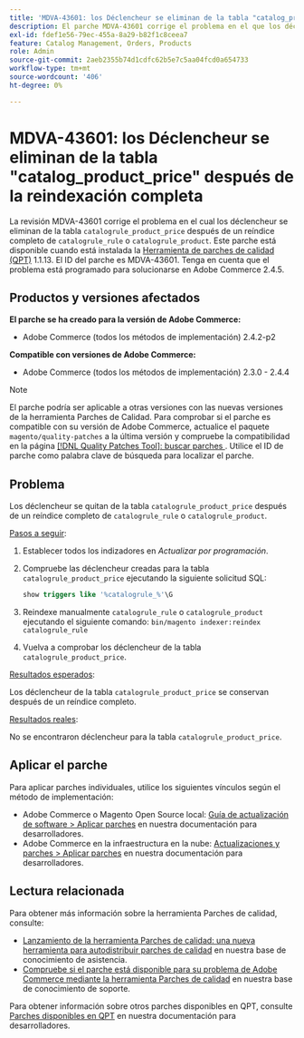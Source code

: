 ```yaml
---
title: 'MDVA-43601: los Déclencheur se eliminan de la tabla "catalog_product_price" después de la reindexación completa'
description: El parche MDVA-43601 corrige el problema en el que los déclencheur se eliminan de la tabla "catalog_product_price" después de un reíndice completo de "catalog_rule" o "catalog_product". Este parche está disponible cuando está instalada la [Quality Patches Tool (QPT)](/help/announcements/adobe-commerce-announcements/magento-quality-patches-released-new-tool-to-self-serve-quality-patches.md) 1.1.13. El ID del parche es MDVA-43601. Tenga en cuenta que el problema está programado para solucionarse en Adobe Commerce 2.4.5.
exl-id: fdef1e56-79ec-455a-8a29-b82f1c8ceea7
feature: Catalog Management, Orders, Products
role: Admin
source-git-commit: 2aeb2355b74d1cdfc62b5e7c5aa04fcd0a654733
workflow-type: tm+mt
source-wordcount: '406'
ht-degree: 0%

---
```


# MDVA-43601: los Déclencheur se eliminan de la tabla &quot;catalog_product_price&quot; después de la reindexación completa

La revisión MDVA-43601 corrige el problema en el cual los déclencheur se eliminan de la tabla `catalogrule_product_price` después de un reíndice completo de `catalogrule_rule` o `catalogrule_product`. Este parche está disponible cuando está instalada la [Herramienta de parches de calidad (QPT)](/help/announcements/adobe-commerce-announcements/magento-quality-patches-released-new-tool-to-self-serve-quality-patches.md) 1.1.13. El ID del parche es MDVA-43601. Tenga en cuenta que el problema está programado para solucionarse en Adobe Commerce 2.4.5.

## Productos y versiones afectados

**El parche se ha creado para la versión de Adobe Commerce:**

* Adobe Commerce (todos los métodos de implementación) 2.4.2-p2

**Compatible con versiones de Adobe Commerce:**

* Adobe Commerce (todos los métodos de implementación) 2.3.0 - 2.4.4

>[!NOTE]
>
>El parche podría ser aplicable a otras versiones con las nuevas versiones de la herramienta Parches de Calidad. Para comprobar si el parche es compatible con su versión de Adobe Commerce, actualice el paquete `magento/quality-patches` a la última versión y compruebe la compatibilidad en la página [[!DNL Quality Patches Tool]: buscar parches ](https://experienceleague.adobe.com/tools/commerce-quality-patches/index.html). Utilice el ID de parche como palabra clave de búsqueda para localizar el parche.

## Problema

Los déclencheur se quitan de la tabla `catalogrule_product_price` después de un reíndice completo de `catalogrule_rule` o `catalogrule_product`.

<u>Pasos a seguir</u>:

1. Establecer todos los indizadores en *Actualizar por programación*.
1. Compruebe las déclencheur creadas para la tabla `catalogrule_product_price` ejecutando la siguiente solicitud SQL:

   ```sql
   show triggers like '%catalogrule_%'\G
   ```

1. Reindexe manualmente `catalogrule_rule` o `catalogrule_product` ejecutando el siguiente comando: `bin/magento indexer:reindex catalogrule_rule`
1. Vuelva a comprobar los déclencheur de la tabla `catalogrule_product_price`.

<u>Resultados esperados</u>:

Los déclencheur de la tabla `catalogrule_product_price` se conservan después de un reíndice completo.

<u>Resultados reales</u>:

No se encontraron déclencheur para la tabla `catalogrule_product_price`.

## Aplicar el parche

Para aplicar parches individuales, utilice los siguientes vínculos según el método de implementación:

* Adobe Commerce o Magento Open Source local: [Guía de actualización de software > Aplicar parches](https://experienceleague.adobe.com/en/docs/commerce-operations/tools/quality-patches-tool/usage) en nuestra documentación para desarrolladores.
* Adobe Commerce en la infraestructura en la nube: [Actualizaciones y parches > Aplicar parches](https://experienceleague.adobe.com/en/docs/commerce-cloud-service/user-guide/develop/upgrade/apply-patches) en nuestra documentación para desarrolladores.

## Lectura relacionada

Para obtener más información sobre la herramienta Parches de calidad, consulte:

* [Lanzamiento de la herramienta Parches de calidad: una nueva herramienta para autodistribuir parches de calidad](/help/announcements/adobe-commerce-announcements/magento-quality-patches-released-new-tool-to-self-serve-quality-patches.md) en nuestra base de conocimiento de asistencia.
* [Compruebe si el parche está disponible para su problema de Adobe Commerce mediante la herramienta Parches de calidad](/help/support-tools/patches-available-in-qpt-tool/check-patch-for-magento-issue-with-magento-quality-patches.md) en nuestra base de conocimiento de soporte.

Para obtener información sobre otros parches disponibles en QPT, consulte [Parches disponibles en QPT](https://experienceleague.adobe.com/tools/commerce-quality-patches/index.html) en nuestra documentación para desarrolladores.
